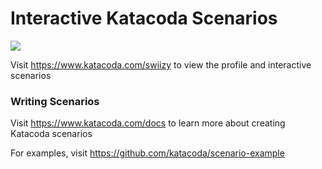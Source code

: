 # Interactive Katacoda Scenarios

[![](http://shields.katacoda.com/katacoda/swiizy/count.svg)](https://www.katacoda.com/swiizy "Get your profile on Katacoda.com")

Visit https://www.katacoda.com/swiizy to view the profile and interactive scenarios

### Writing Scenarios
Visit https://www.katacoda.com/docs to learn more about creating Katacoda scenarios

For examples, visit https://github.com/katacoda/scenario-example
